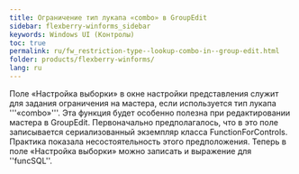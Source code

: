 ```yaml
---
title: Ограничение тип лукапа «combo» в GroupEdit
sidebar: flexberry-winforms_sidebar
keywords: Windows UI (Контролы)
toc: true
permalink: ru/fw_restriction-type--lookup-combo-in--group-edit.html
folder: products/flexberry-winforms/
lang: ru
---
```


Поле «Настройка выборки» в окне настройки представления служит для задания ограничения на мастера, если используется тип лукапа '''«combo»'''. Эта функция будет особенно полезна при редактировании мастера в GroupEdit.
Первоначально предполагалось, что в это поле записывается сериализованный экземпляр класса FunctionForControls. Практика показала несостоятельность этого предположения.
Теперь в поле «Настройка выборки» можно записать и выражение для ''funcSQL''.
